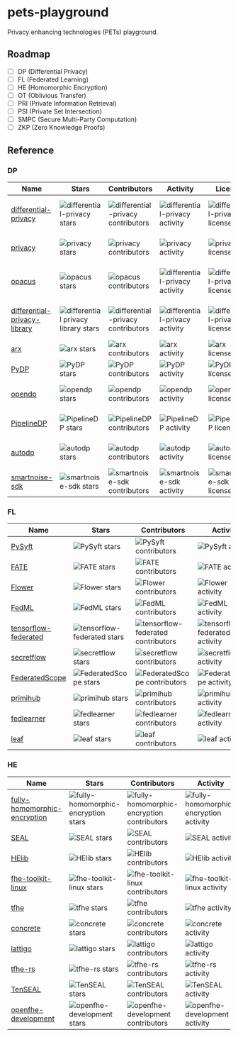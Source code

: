 # pets-playground

Privacy enhancing technologies (PETs) playground.

## Roadmap

- [ ] DP (Differential Privacy)
- [ ] FL (Federated Learning)
- [ ] HE (Homomorphic Encryption)
- [ ] OT (Oblivious Transfer)
- [ ] PRI (Private Information Retrieval)
- [ ] PSI (Private Set Intersection)
- [ ] SMPC (Secure Multi-Party Computation)
- [ ] ZKP (Zero Knowledge Proofs)

## Reference

### DP

| Name                                                                                | Stars                                                                                                                     | Contributors                                                                                                                    | Activity                                                                                                                         | License                                                                                                           | Language                                                                                                           |
| ----------------------------------------------------------------------------------- | ------------------------------------------------------------------------------------------------------------------------- | ------------------------------------------------------------------------------------------------------------------------------- | -------------------------------------------------------------------------------------------------------------------------------- | ----------------------------------------------------------------------------------------------------------------- | ------------------------------------------------------------------------------------------------------------------ |
| [differential-privacy](https://github.com/google/differential-privacy)              | ![differential-privacy stars](https://img.shields.io/github/stars/google/differential-privacy.svg?label=%20)              | ![differential-privacy contributors](https://img.shields.io/github/contributors/google/differential-privacy.svg?label=%20)      | ![differential-privacy activity](https://img.shields.io/github/commit-activity/y/google/differential-privacy.svg?label=%20)      | ![differential-privacy license](https://img.shields.io/github/license/google/differential-privacy.svg?label=%20)  | ![differential-privacy top language](https://img.shields.io/github/languages/top/google/differential-privacy)      |
| [privacy](https://github.com/tensorflow/privacy)                                    | ![privacy stars](https://img.shields.io/github/stars/tensorflow/privacy.svg?label=%20)                                    | ![privacy contributors](https://img.shields.io/github/contributors/tensorflow/privacy.svg?label=%20)                            | ![privacy activity](https://img.shields.io/github/commit-activity/y/tensorflow/privacy.svg?label=%20)                            | ![privacy license](https://img.shields.io/github/license/tensorflow/privacy.svg?label=%20)                        | ![privacy top language](https://img.shields.io/github/languages/top/tensorflow/privacy)                            |
| [opacus](https://github.com/pytorch/opacus)                                         | ![opacus stars](https://img.shields.io/github/stars/pytorch/opacus.svg?label=%20)                                         | ![opacus contributors](https://img.shields.io/github/contributors/pytorch/opacus.svg?label=%20)                                 | ![differential-privacy activity](https://img.shields.io/github/commit-activity/y/pytorch/opacus?label=%20)                       | ![differential-privacy license](https://img.shields.io/github/license/pytorch/opacus.svg?label=%20)               | ![differential-privacy top language](https://img.shields.io/github/languages/top/pytorch/opacus)                   |
| [differential-privacy-library](https://github.com/IBM/differential-privacy-library) | ![differential privacy library stars](https://img.shields.io/github/stars/IBM/differential-privacy-library.svg?label=%20) | ![differential-privacy contributors](https://img.shields.io/github/contributors/IBM/differential-privacy-library.svg?label=%20) | ![differential-privacy activity](https://img.shields.io/github/commit-activity/y/IBM/differential-privacy-library.svg?label=%20) | ![differential-privacy license](https://img.shields.io/github/license/IBM/differential-privacy-library?label=%20) | ![differential-privacy top language](https://img.shields.io/github/languages/top/IBM/differential-privacy-library) |
| [arx](https://github.com/arx-deidentifier/arx)                                      | ![arx stars](https://img.shields.io/github/stars/arx-deidentifier/arx.svg?label=%20)                                      | ![arx contributors](https://img.shields.io/github/contributors/arx-deidentifier/arx.svg?label=%20)                              | ![arx activity](https://img.shields.io/github/commit-activity/y/arx-deidentifier/arx.svg?label=%20)                              | ![arx license](https://img.shields.io/github/license/arx-deidentifier/arx?label=%20)                              | ![arx top language](https://img.shields.io/github/languages/top/arx-deidentifier/arx)                              |
| [PyDP](https://github.com/OpenMined/PyDP)                                           | ![PyDP stars](https://img.shields.io/github/stars/OpenMined/PyDP.svg?label=%20)                                           | ![PyDP contributors](https://img.shields.io/github/contributors/OpenMined/PyDP.svg?label=%20)                                   | ![PyDP activity](https://img.shields.io/github/commit-activity/y/OpenMined/PyDP.svg?label=%20)                                   | ![PyDP license](https://img.shields.io/github/license/OpenMined/PyDP?label=%20)                                   | ![PyDP top language](https://img.shields.io/github/languages/top/OpenMined/PyDP)                                   |
| [opendp](https://github.com/opendp/opendp)                                          | ![opendp stars](https://img.shields.io/github/stars/opendp/opendp.svg?label=%20)                                          | ![opendp contributors](https://img.shields.io/github/contributors/opendp/opendp.svg?label=%20)                                  | ![opendp activity](https://img.shields.io/github/commit-activity/y/opendp/opendp.svg?label=%20)                                  | ![opendp license](https://img.shields.io/github/license/opendp/opendp?label=%20)                                  | ![opendp top language](https://img.shields.io/github/languages/top/opendp/opendp)                                  |
| [PipelineDP](https://github.com/OpenMined/PipelineDP)                               | ![PipelineDP stars](https://img.shields.io/github/stars/OpenMined/PipelineDP.svg?label=%20)                               | ![PipelineDP contributors](https://img.shields.io/github/contributors/OpenMined/PipelineDP.svg?label=%20)                       | ![PipelineDP activity](https://img.shields.io/github/commit-activity/y/OpenMined/PipelineDP.svg?label=%20)                       | ![PipelineDP license](https://img.shields.io/github/license/OpenMined/PipelineDP?label=%20)                       | ![PipelineDP top language](https://img.shields.io/github/languages/top/OpenMined/PipelineDP)                       |
| [autodp](https://github.com/yuxiangw/autodp)                                        | ![autodp stars](https://img.shields.io/github/stars/yuxiangw/autodp.svg?label=%20)                                        | ![autodp contributors](https://img.shields.io/github/contributors/yuxiangw/autodp.svg?label=%20)                                | ![autodp activity](https://img.shields.io/github/commit-activity/y/yuxiangw/autodp.svg?label=%20)                                | ![autodp license](https://img.shields.io/github/license/yuxiangw/autodp?label=%20)                                | ![autodp top language](https://img.shields.io/github/languages/top/yuxiangw/autodp)                                |
| [smartnoise-sdk](https://github.com/opendp/smartnoise-sdk)                          | ![smartnoise-sdk stars](https://img.shields.io/github/stars/opendp/smartnoise-sdk.svg?label=%20)                          | ![smartnoise-sdk contributors](https://img.shields.io/github/contributors/opendp/smartnoise-sdk.svg?label=%20)                  | ![smartnoise-sdk activity](https://img.shields.io/github/commit-activity/y/opendp/smartnoise-sdk.svg?label=%20)                  | ![smartnoise-sdk license](https://img.shields.io/github/license/opendp/smartnoise-sdk?label=%20)                  | ![smartnoise-sdk top language](https://img.shields.io/github/languages/top/opendp/smartnoise-sdk)                  |

### FL

| Name                                                                                | Stars                                                                                                                     | Contributors                                                                                                                    | Activity                                                                                                                         | License                                                                                                           | Language                                                                                                           |
| ----------------------------------------------------------------------------------- | ------------------------------------------------------------------------------------------------------------------------- | ------------------------------------------------------------------------------------------------------------------------------- | -------------------------------------------------------------------------------------------------------------------------------- | ----------------------------------------------------------------------------------------------------------------- | ------------------------------------------------------------------------------------------------------------------ |
| [PySyft](https://github.com/OpenMined/PySyft)                          | ![PySyft stars](https://img.shields.io/github/stars/OpenMined/PySyft.svg?label=%20)                          | ![PySyft contributors](https://img.shields.io/github/contributors/OpenMined/PySyft.svg?label=%20)                  | ![PySyft activity](https://img.shields.io/github/commit-activity/y/OpenMined/PySyft.svg?label=%20)                  | ![PySyft license](https://img.shields.io/github/license/OpenMined/PySyft?label=%20)                  | ![PySyft top language](https://img.shields.io/github/languages/top/OpenMined/PySyft)                  |
| [FATE](https://github.com/FederatedAI/FATE)                          | ![FATE stars](https://img.shields.io/github/stars/FederatedAI/FATE.svg?label=%20)                          | ![FATE contributors](https://img.shields.io/github/contributors/FederatedAI/FATE.svg?label=%20)                  | ![FATE activity](https://img.shields.io/github/commit-activity/y/FederatedAI/FATE.svg?label=%20)                  | ![FATE license](https://img.shields.io/github/license/FederatedAI/FATE?label=%20)                  | ![FATE top language](https://img.shields.io/github/languages/top/FederatedAI/FATE)                  |
| [Flower](https://github.com/adap/flower)                          | ![Flower stars](https://img.shields.io/github/stars/adap/flower.svg?label=%20)                          | ![Flower contributors](https://img.shields.io/github/contributors/adap/flower.svg?label=%20)                  | ![Flower activity](https://img.shields.io/github/commit-activity/y/adap/flower.svg?label=%20)                  | ![Flower license](https://img.shields.io/github/license/adap/flower?label=%20)                  | ![Flower top language](https://img.shields.io/github/languages/top/adap/flower)                  |
| [FedML](https://github.com/FedML-AI/FedML)                          | ![FedML stars](https://img.shields.io/github/stars/FedML-AI/FedML.svg?label=%20)                          | ![FedML contributors](https://img.shields.io/github/contributors/FedML-AI/FedML.svg?label=%20)                  | ![FedML activity](https://img.shields.io/github/commit-activity/y/FedML-AI/FedML.svg?label=%20)                  | ![FedML license](https://img.shields.io/github/license/FedML-AI/FedML?label=%20)                  | ![FedML top language](https://img.shields.io/github/languages/top/FedML-AI/FedML)                  |
| [tensorflow-federated](https://github.com/google-parfait/tensorflow-federated)                          | ![tensorflow-federated stars](https://img.shields.io/github/stars/google-parfait/tensorflow-federated.svg?label=%20)                          | ![tensorflow-federated contributors](https://img.shields.io/github/contributors/google-parfait/tensorflow-federated.svg?label=%20)                  | ![tensorflow-federated activity](https://img.shields.io/github/commit-activity/y/google-parfait/tensorflow-federated.svg?label=%20)                  | ![tensorflow-federated license](https://img.shields.io/github/license/google-parfait/tensorflow-federated?label=%20)                  | ![tensorflow-federated top language](https://img.shields.io/github/languages/top/google-parfait/tensorflow-federated)                  |
| [secretflow](https://github.com/secretflow/secretflow)                          | ![secretflow stars](https://img.shields.io/github/stars/secretflow/secretflow.svg?label=%20)                          | ![secretflow contributors](https://img.shields.io/github/contributors/secretflow/secretflow.svg?label=%20)                  | ![secretflow activity](https://img.shields.io/github/commit-activity/y/secretflow/secretflow.svg?label=%20)                  | ![secretflow license](https://img.shields.io/github/license/secretflow/secretflow?label=%20)                  | ![secretflow top language](https://img.shields.io/github/languages/top/secretflow/secretflow)                  |
| [FederatedScope](https://github.com/alibaba/FederatedScope)                          | ![FederatedScope stars](https://img.shields.io/github/stars/alibaba/FederatedScope.svg?label=%20)                          | ![FederatedScope contributors](https://img.shields.io/github/contributors/alibaba/FederatedScope.svg?label=%20)                  | ![FederatedScope activity](https://img.shields.io/github/commit-activity/y/alibaba/FederatedScope.svg?label=%20)                  | ![FederatedScope license](https://img.shields.io/github/license/alibaba/FederatedScope?label=%20)                  | ![FederatedScope top language](https://img.shields.io/github/languages/top/alibaba/FederatedScope)                  |
| [primihub](https://github.com/primihub/primihub)                          | ![primihub stars](https://img.shields.io/github/stars/primihub/primihub.svg?label=%20)                          | ![primihub contributors](https://img.shields.io/github/contributors/primihub/primihub.svg?label=%20)                  | ![primihub activity](https://img.shields.io/github/commit-activity/y/primihub/primihub.svg?label=%20)                  | ![primihub license](https://img.shields.io/github/license/primihub/primihub?label=%20)                  | ![primihub top language](https://img.shields.io/github/languages/top/primihub/primihub)                  |
| [fedlearner](https://github.com/bytedance/fedlearner)                          | ![fedlearner stars](https://img.shields.io/github/stars/bytedance/fedlearner.svg?label=%20)                          | ![fedlearner contributors](https://img.shields.io/github/contributors/bytedance/fedlearner.svg?label=%20)                  | ![fedlearner activity](https://img.shields.io/github/commit-activity/y/bytedance/fedlearner.svg?label=%20)                  | ![fedlearner license](https://img.shields.io/github/license/bytedance/fedlearner?label=%20)                  | ![fedlearner top language](https://img.shields.io/github/languages/top/bytedance/fedlearner)                  |
| [leaf](https://github.com/TalwalkarLab/leaf)                          | ![leaf stars](https://img.shields.io/github/stars/TalwalkarLab/leaf.svg?label=%20)                          | ![leaf contributors](https://img.shields.io/github/contributors/TalwalkarLab/leaf.svg?label=%20)                  | ![leaf activity](https://img.shields.io/github/commit-activity/y/TalwalkarLab/leaf.svg?label=%20)                  | ![leaf license](https://img.shields.io/github/license/TalwalkarLab/leaf?label=%20)                  | ![leaf top language](https://img.shields.io/github/languages/top/TalwalkarLab/leaf)                  |

### HE

| Name                                                                                | Stars                                                                                                                     | Contributors                                                                                                                    | Activity                                                                                                                         | License                                                                                                           | Language                                                                                                           |
| ----------------------------------------------------------------------------------- | ------------------------------------------------------------------------------------------------------------------------- | ------------------------------------------------------------------------------------------------------------------------------- | -------------------------------------------------------------------------------------------------------------------------------- | ----------------------------------------------------------------------------------------------------------------- | ------------------------------------------------------------------------------------------------------------------ |
| [fully-homomorphic-encryption](https://github.com/google/fully-homomorphic-encryption)                          | ![fully-homomorphic-encryption stars](https://img.shields.io/github/stars/google/fully-homomorphic-encryption.svg?label=%20)                          | ![fully-homomorphic-encryption contributors](https://img.shields.io/github/contributors/google/fully-homomorphic-encryption.svg?label=%20)                  | ![fully-homomorphic-encryption activity](https://img.shields.io/github/commit-activity/y/google/fully-homomorphic-encryption.svg?label=%20)                  | ![fully-homomorphic-encryption license](https://img.shields.io/github/license/google/fully-homomorphic-encryption?label=%20)                  | ![fully-homomorphic-encryption top language](https://img.shields.io/github/languages/top/google/fully-homomorphic-encryption)                  |
| [SEAL](https://github.com/microsoft/SEAL)                          | ![SEAL stars](https://img.shields.io/github/stars/microsoft/SEAL.svg?label=%20)                          | ![SEAL contributors](https://img.shields.io/github/contributors/microsoft/SEAL.svg?label=%20)                  | ![SEAL activity](https://img.shields.io/github/commit-activity/y/microsoft/SEAL.svg?label=%20)                  | ![SEAL license](https://img.shields.io/github/license/microsoft/SEAL?label=%20)                  | ![SEAL top language](https://img.shields.io/github/languages/top/microsoft/SEAL)                  |
| [HElib](https://github.com/homenc/HElib)                          | ![HElib stars](https://img.shields.io/github/stars/homenc/HElib.svg?label=%20)                          | ![HElib contributors](https://img.shields.io/github/contributors/homenc/HElib.svg?label=%20)                  | ![HElib activity](https://img.shields.io/github/commit-activity/y/homenc/HElib.svg?label=%20)                  | ![HElib license](https://img.shields.io/badge/license-Apache--2.0-green.svg?label=%20)                  | ![HElib top language](https://img.shields.io/github/languages/top/homenc/HElib)                  |
| [fhe-toolkit-linux](https://github.com/IBM/fhe-toolkit-linux)                          | ![fhe-toolkit-linux stars](https://img.shields.io/github/stars/IBM/fhe-toolkit-linux.svg?label=%20)                          | ![fhe-toolkit-linux contributors](https://img.shields.io/github/contributors/IBM/fhe-toolkit-linux.svg?label=%20)                  | ![fhe-toolkit-linux activity](https://img.shields.io/github/commit-activity/y/IBM/fhe-toolkit-linux.svg?label=%20)                  | ![fhe-toolkit-linux license](https://img.shields.io/github/license/IBM/fhe-toolkit-linux?label=%20)                  | ![fhe-toolkit-linux top language](https://img.shields.io/github/languages/top/IBM/fhe-toolkit-linux)                  |
| [tfhe](https://github.com/tfhe/tfhe)                          | ![tfhe stars](https://img.shields.io/github/stars/tfhe/tfhe.svg?label=%20)                          | ![tfhe contributors](https://img.shields.io/github/contributors/tfhe/tfhe.svg?label=%20)                  | ![tfhe activity](https://img.shields.io/github/commit-activity/y/tfhe/tfhe.svg?label=%20)                  | ![tfhe license](https://img.shields.io/badge/license-Apache--2.0-green.svg?label=%20)                  | ![tfhe top language](https://img.shields.io/github/languages/top/tfhe/tfhe)                  |
| [concrete](https://github.com/zama-ai/concrete)                          | ![concrete stars](https://img.shields.io/github/stars/zama-ai/concrete.svg?label=%20)                          | ![concrete contributors](https://img.shields.io/github/contributors/zama-ai/concrete.svg?label=%20)                  | ![concrete activity](https://img.shields.io/github/commit-activity/y/zama-ai/concrete.svg?label=%20)                  | ![concrete license](https://img.shields.io/badge/license-BSD--3--Clause-green.svg?label=%20)                  | ![concrete top language](https://img.shields.io/github/languages/top/zama-ai/concrete)                  |
| [lattigo](https://github.com/tuneinsight/lattigo)                          | ![lattigo stars](https://img.shields.io/github/stars/tuneinsight/lattigo.svg?label=%20)                          | ![lattigo contributors](https://img.shields.io/github/contributors/tuneinsight/lattigo.svg?label=%20)                  | ![lattigo activity](https://img.shields.io/github/commit-activity/y/tuneinsight/lattigo.svg?label=%20)                  | ![lattigo license](https://img.shields.io/github/license/tuneinsight/lattigo?label=%20)                  | ![lattigo top language](https://img.shields.io/github/languages/top/tuneinsight/lattigo)                  |
| [tfhe-rs](https://github.com/zama-ai/tfhe-rs)                          | ![tfhe-rs stars](https://img.shields.io/github/stars/zama-ai/tfhe-rs.svg?label=%20)                          | ![tfhe-rs contributors](https://img.shields.io/github/contributors/zama-ai/tfhe-rs.svg?label=%20)                  | ![tfhe-rs activity](https://img.shields.io/github/commit-activity/y/zama-ai/tfhe-rs.svg?label=%20)                  | ![tfhe-rs license](https://img.shields.io/badge/license-BSD--3--Clause-green.svg?label=%20)                  | ![tfhe-rs top language](https://img.shields.io/github/languages/top/zama-ai/tfhe-rs)                  |
| [TenSEAL](https://github.com/OpenMined/TenSEAL)                          | ![TenSEAL stars](https://img.shields.io/github/stars/OpenMined/TenSEAL.svg?label=%20)                          | ![TenSEAL contributors](https://img.shields.io/github/contributors/OpenMined/TenSEAL.svg?label=%20)                  | ![TenSEAL activity](https://img.shields.io/github/commit-activity/y/OpenMined/TenSEAL.svg?label=%20)                  | ![TenSEAL license](https://img.shields.io/github/license/OpenMined/TenSEAL?label=%20)                  | ![TenSEAL top language](https://img.shields.io/github/languages/top/OpenMined/TenSEAL)                  |
| [openfhe-development](https://github.com/openfheorg/openfhe-development)                          | ![openfhe-development stars](https://img.shields.io/github/stars/openfheorg/openfhe-development.svg?label=%20)                          | ![openfhe-development contributors](https://img.shields.io/github/contributors/openfheorg/openfhe-development.svg?label=%20)                  | ![openfhe-development activity](https://img.shields.io/github/commit-activity/y/openfheorg/openfhe-development.svg?label=%20)                  | ![openfhe-development license](https://img.shields.io/github/license/openfheorg/openfhe-development?label=%20)                  | ![openfhe-development top language](https://img.shields.io/github/languages/top/openfheorg/openfhe-development)                  |
